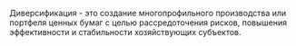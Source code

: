 Диверсификация - это создание многопрофильного производства или портфеля ценных бумаг с целью рассредоточения рисков, повышения эффективности и стабильности хозяйствующих субъектов. 